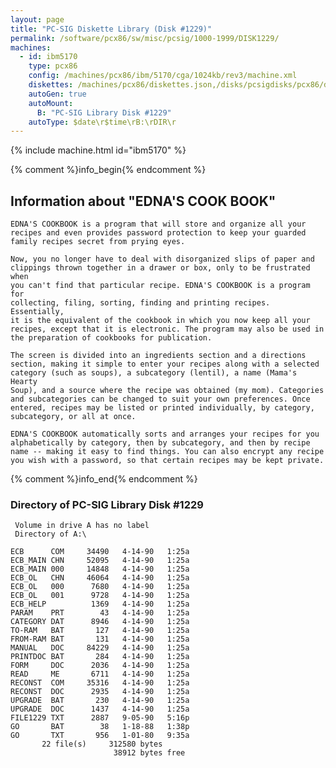 ```yaml
---
layout: page
title: "PC-SIG Diskette Library (Disk #1229)"
permalink: /software/pcx86/sw/misc/pcsig/1000-1999/DISK1229/
machines:
  - id: ibm5170
    type: pcx86
    config: /machines/pcx86/ibm/5170/cga/1024kb/rev3/machine.xml
    diskettes: /machines/pcx86/diskettes.json,/disks/pcsigdisks/pcx86/diskettes.json
    autoGen: true
    autoMount:
      B: "PC-SIG Library Disk #1229"
    autoType: $date\r$time\rB:\rDIR\r
---
```


{% include machine.html id="ibm5170" %}

{% comment %}info_begin{% endcomment %}

## Information about "EDNA'S COOK BOOK"

    EDNA'S COOKBOOK is a program that will store and organize all your
    recipes and even provides password protection to keep your guarded
    family recipes secret from prying eyes.
    
    Now, you no longer have to deal with disorganized slips of paper and
    clippings thrown together in a drawer or box, only to be frustrated when
    you can't find that particular recipe. EDNA'S COOKBOOK is a program for
    collecting, filing, sorting, finding and printing recipes. Essentially,
    it is the equivalent of the cookbook in which you now keep all your
    recipes, except that it is electronic. The program may also be used in
    the preparation of cookbooks for publication.
    
    The screen is divided into an ingredients section and a directions
    section, making it simple to enter your recipes along with a selected
    category (such as soups), a subcategory (lentil), a name (Mama's Hearty
    Soup), and a source where the recipe was obtained (my mom). Categories
    and subcategories can be changed to suit your own preferences. Once
    entered, recipes may be listed or printed individually, by category,
    subcategory, or all at once.
    
    EDNA'S COOKBOOK automatically sorts and arranges your recipes for you
    alphabetically by category, then by subcategory, and then by recipe
    name -- making it easy to find things. You can also encrypt any recipe
    you wish with a password, so that certain recipes may be kept private.
{% comment %}info_end{% endcomment %}


### Directory of PC-SIG Library Disk #1229

     Volume in drive A has no label
     Directory of A:\

    ECB      COM     34490   4-14-90   1:25a
    ECB_MAIN CHN     52095   4-14-90   1:25a
    ECB_MAIN 000     14848   4-14-90   1:25a
    ECB_OL   CHN     46064   4-14-90   1:25a
    ECB_OL   000      7680   4-14-90   1:25a
    ECB_OL   001      9728   4-14-90   1:25a
    ECB_HELP          1369   4-14-90   1:25a
    PARAM    PRT        43   4-14-90   1:25a
    CATEGORY DAT      8946   4-14-90   1:25a
    TO-RAM   BAT       127   4-14-90   1:25a
    FROM-RAM BAT       131   4-14-90   1:25a
    MANUAL   DOC     84229   4-14-90   1:25a
    PRINTDOC BAT       284   4-14-90   1:25a
    FORM     DOC      2036   4-14-90   1:25a
    READ     ME       6711   4-14-90   1:25a
    RECONST  COM     35316   4-14-90   1:25a
    RECONST  DOC      2935   4-14-90   1:25a
    UPGRADE  BAT       230   4-14-90   1:25a
    UPGRADE  DOC      1437   4-14-90   1:25a
    FILE1229 TXT      2887   9-05-90   5:16p
    GO       BAT        38   1-18-88   1:38p
    GO       TXT       956   1-01-80   9:35a
           22 file(s)     312580 bytes
                           38912 bytes free
